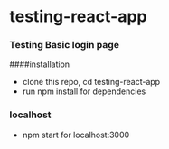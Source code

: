 # testing-react-app

### Testing Basic login page

####installation

- clone this repo, cd testing-react-app
- run npm install for dependencies

### localhost

- npm start for localhost:3000
